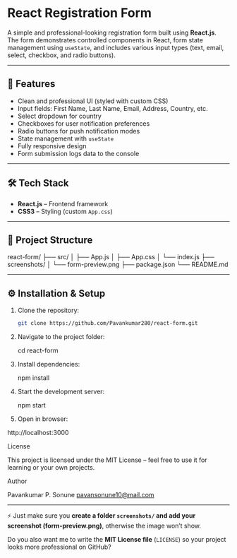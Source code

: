 # React Registration Form

A simple and professional-looking registration form built using **React.js**.  
The form demonstrates controlled components in React, form state management using `useState`, and includes various input types (text, email, select, checkbox, and radio buttons).

---

## 🚀 Features
- Clean and professional UI (styled with custom CSS)
- Input fields: First Name, Last Name, Email, Address, Country, etc.
- Select dropdown for country
- Checkboxes for user notification preferences
- Radio buttons for push notification modes
- State management with `useState`
- Fully responsive design
- Form submission logs data to the console

---

## 🛠 Tech Stack
- **React.js** – Frontend framework
- **CSS3** – Styling (custom `App.css`)

---

## 📂 Project Structure

react-form/
├── src/
│ ├── App.js
│ ├── App.css
│ └── index.js
├── screenshots/
│ └── form-preview.png
├── package.json
└── README.md


---

## ⚙️ Installation & Setup

1. Clone the repository:
   ```bash
   git clone https://github.com/Pavankumar280/react-form.git

2. Navigate to the project folder:

   cd react-form


3. Install dependencies:

   npm install


4. Start the development server:

   npm start


5. Open in browser:

http://localhost:3000

License

This project is licensed under the MIT License – feel free to use it for learning or your own projects.

Author

Pavankumar P. Sonune
pavansonune10@mail.com


---

⚡ Just make sure you **create a folder `screenshots/` and add your screenshot (form-preview.png)**, otherwise the image won’t show.  

Do you also want me to write the **MIT License file** (`LICENSE`) so your project looks more professional on GitHub?


